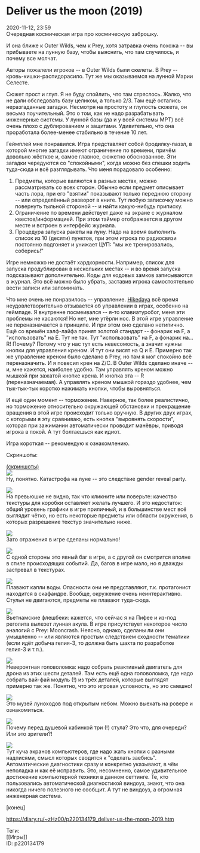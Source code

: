 Deliver us the moon (2019)
===========================

   
 2020-11-12, 23:59   
  Очередная космическая игра про космическую заброшку.   
   
 И она ближе к Outer Wilds, чем к Prey, хотя затравка очень похожа -- вы прибываете на лунную базу, чтобы выяснить, что там случилось, и почему все молчат.   
   
 Авторы пожалели игроков -- в Outer Wilds были скелеты. В Prey -- кровь-кишки-распидорасило. Тут же мы оказываемся на лунной Марии Селесте.   
   
 Сюжет прост и глуп. Я не буду спойлить, что там стряслось. Жалко, что не дали обследовать базу целиком, а только 2/3. Там ещё остались неразгаданные загадки. Несмотря на простоту и глупость сюжета, он весьма поучительный. Это о том, как не надо разрабатывать инженерные системы. У лунной базы (да и у всей системы MPT) всё очень плохо с дублированием и защитами. Удивительно, что она проработала более-менее стабильно в течение 10 лет.   
   
 Геймплей мне понравился. Игра представляет собой бродилку-паззл, в которой многие загадки имеют ограничение по времени, причём довольно жёсткое и, самое главное, сюжетно обоснованное. Эти загадки чередуются со "спокойными", когда можно без спешки ходить туда-сюда и всё разглядывать. Что меня порадовало особенно:   
   
 1. Предметы, которые валяются в разных местах, можно рассматривать со всех сторон. Обычно если предмет описывает часть лора, при его "взятии" показывают только переднюю сторону -- или определённый разворот в книге. Тут любую записочку можно повернуть тыльной стороной -- и найти какую-нибудь приписку.   
 2. Ограничение по времени действует даже на экране с журналом квестов/информацией. При этом таймер отображается в другом месте и встроен в интерфейс журнала.   
 3. Процедура запуска ракеты на луну. Надо на время выполнить список из 10 (десяти) пунктов, при этом игрока по радиосвязи постоянно подгоняет и унижает ЦУП: "мы же тренировались, соберись!"   
   
 Игре немножко не достаёт хардкорности. Например, список для запуска продублирован в нескольких местах -- и во время запуска подсказывают дополнительно. Коды для кодовых замков записываются в журнал. Это всё можно было убрать, заставив игрока самостоятельно вести записи или запоминать.   
   
 Что мне очень не понравилось -- управление.  [Hikedaya](http://hikedaya.diary.ru "Записная книжка")  всё время неудовлетворительно отзывается об управлении в играх, особенно на геймпаде. Я внутренне посмеивался -- я-то клавиатуробог, меня эти проблемы не касаются! Но нет, мне утёрли нос. В этой игре управление не переназначается в принципе. И при этом оно сделано нетипично. Ещё со времён халф-лайфа принят золотой стандарт -- фонарик на F, а "использовать" на E. Тут не так. Тут "использовать" на F, а фонарик на... R! Почему? Потому что у нас тут есть невесомость, а значит нужны кнопки для управления креном. И тут они висят на Q и E. Примерно так же управление креном было сделано в Prey, но там я мог спокойно всё переназначить. И я повесил крен на Z/C. В Outer Wilds сделано иначе -- и, мне кажется, наиболее удобно. Там управлять креном можно мышкой при зажатой кнопке крена. И кнопка эта -- R (переназначаемая). А управлять креном мышкой гораздо удобнее, чем тык-тык-тык коротко нажимать кнопки, чтобы выровняться.   
   
 И ещё один момент -- торможение. Наверное, так более реалистично, но торможение относительно окружающей обстановки и прекращение вращения в этой игре происходит только вручную. В других двух играх, с которыми я эту сравниваю, есть кнопка "выровнять скорости", которая при зажимании автоматически проводит манёвры, приводя игрока в покой. А тут болтаешься как идиот.   
   
 Игра короткая -- рекомендую к ознакомлению.   
   
 Скриншоты:   
   
  [(скриншоты)](https://zHz00.diary.ru/p220134179.htm?index=1#linkmore220134179m1)       
  [![](pics/VfqSRQKl.jpg)](https://i.imgur.com/VfqSRQK.jpg)    
 Ну, понятно. Катастрофа на луне -- это следствие gender reveal party.   
   
  [![](pics/MQMeFuRl.jpg)](https://i.imgur.com/MQMeFuR.jpg)    
 На превьюшке не видно, так что кликните или поверьте: качество текстуры для коробки оставляет желать лучшего. И это недостаток: общий уровень графики в игре приличный, и в большинстве мест всё выглядит чётко, но есть некоторые предметы или области окружения, в которых разрешение текстур значительно ниже.   
   
  [![](pics/YRqi42Rl.jpg)](https://i.imgur.com/YRqi42R.jpg)    
 Зато отражения в игре сделаны нормально!   
   
  [![](pics/3ct6GVnl.jpg)](https://i.imgur.com/3ct6GVn.jpg)    
 С одной стороны это явный баг в игре, а с другой он смотрится вполне в стиле происходящих событий. Да, багов в игре мало, но я дважды застревал в текстурах.   
   
  [![](pics/vIgPnNKl.jpg)](https://i.imgur.com/vIgPnNK.jpg)    
 Плавают капли воды. Опасности они не представляют, т.к. протагонист находится в скафандре. Вообще, окружение очень неинтерактивно. Стулья не двигаются, предметы не плавают туда-сюда.   
   
  [![](pics/F2ajoK8l.jpg)](https://i.imgur.com/F2ajoK8.jpg)    
 Вьетнамские флешбеки: кажется, что сейчас я на Пифее и из-под реголита вылезет лунная акула. В игре присутствует некоторое число аналогий с Prey: Mooncrash. Неясно, однако, сделаны ли они умышленно -- или являются простым следствием сходности тематики (если идёт добыча гелия-3, то должна быть шахта по разработке гелия-3 и т.п.).   
   
  [![](pics/ZNYLeD1l.jpg)](https://i.imgur.com/ZNYLeD1.jpg)    
 Невероятная головоломка: надо собрать реактивный двигатель для дрона из этих шести деталей. Там есть ещё одна головоломка, где надо собрать вай-фай модуль (!) из трёх деталей, которые выглядят примерно так же. Понятно, что это игровая условность, но это смешно!   
   
  [![](pics/X6xFE0Ll.jpg)](https://i.imgur.com/X6xFE0L.jpg)    
 Это музей луноходов под открытым небом. Можно выехать на ровере и ознакомиться.   
   
  [![](pics/Wnns3val.jpg)](https://i.imgur.com/Wnns3va.jpg)    
 Почему перед душевой кабинкой три (!) стула? Это что, для очереди? Или это зрители?!   
   
  [![](pics/dZ6YGrXl.jpg)](https://i.imgur.com/dZ6YGrX.jpg)    
 Тут куча экранов компьютеров, где надо жать кнопки с разными надписями, смысл которых сводится к "сделать заебись". Автоматические диагностики сразу и конкретно указывают, в чём неполадка и как её исправить. Это, несомненно, самое удивительное достижение компьютерной техники в данном сеттинге. Те, кто пользовались автоматической диагностикой виндоуз, знают, что она никогда ничего полезного не сообщит. А тут не виндоуз, а огромная инженерная система.   
      
 [конец]   
    
 <https://diary.ru/~zHz00/p220134179_deliver-us-the-moon-2019.htm>   
   
 Теги:   
 [[Игры]]   
 ID: p220134179